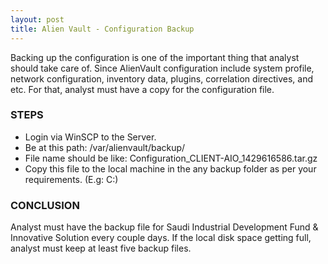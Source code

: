 ```yaml
---
layout: post
title: Alien Vault - Configuration Backup
---
```



Backing up the configuration is one of the important thing that analyst should take care of. 
Since AlienVault configuration include system profile, network configuration, inventory data, plugins, correlation directives, and etc. 
For that, analyst must have a copy for the configuration file. 


### STEPS

* Login via WinSCP to the Server.
* Be at this path:
   /var/alienvault/backup/
* File name should be like: Configuration_CLIENT-AIO_1429616586.tar.gz
* Copy this file to the local machine in the any backup folder as per your requirements. (E.g: C:\)

### CONCLUSION

Analyst must have the backup file for Saudi Industrial Development Fund & Innovative Solution every couple days. If the local disk space getting full, analyst must keep at least five backup files.
